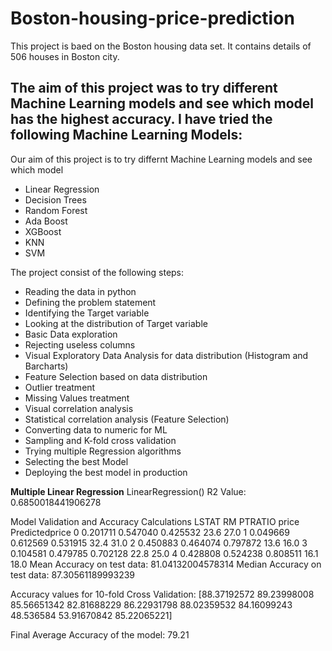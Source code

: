 # Boston-housing-price-prediction

This project is baed on the Boston housing data set. It contains details of 506 houses in Boston city. 

The aim of this project was to try different Machine Learning models and see which model has the highest accuracy. I have tried the following Machine Learning Models:
- 


Our aim of this project is to try differnt Machine Learning models and see which model 
- Linear Regression
- Decision Trees
- Random Forest
- Ada Boost
- XGBoost
- KNN
- SVM

The project consist of the following steps:

- Reading the data in python
- Defining the problem statement
- Identifying the Target variable
- Looking at the distribution of Target variable
- Basic Data exploration
- Rejecting useless columns
- Visual Exploratory Data Analysis for data distribution (Histogram and Barcharts)
- Feature Selection based on data distribution
- Outlier treatment
- Missing Values treatment
- Visual correlation analysis
- Statistical correlation analysis (Feature Selection)
- Converting data to numeric for ML
- Sampling and K-fold cross validation
- Trying multiple Regression algorithms
- Selecting the best Model
- Deploying the best model in production


**Multiple Linear Regression**
LinearRegression()
R2 Value: 0.6850018441906278

 Model Validation and Accuracy Calculations 
      LSTAT        RM   PTRATIO  price  Predictedprice
0  0.201711  0.547040  0.425532   23.6            27.0
1  0.049669  0.612569  0.531915   32.4            31.0
2  0.450883  0.464074  0.797872   13.6            16.0
3  0.104581  0.479785  0.702128   22.8            25.0
4  0.428808  0.524238  0.808511   16.1            18.0
Mean Accuracy on test data: 81.04132004578314
Median Accuracy on test data: 87.30561189993239

Accuracy values for 10-fold Cross Validation:
 [88.37192572 89.23998008 85.56651342 82.81688229 86.22931798 88.02359532
 84.16099243 48.536584   53.91670842 85.22065221]

Final Average Accuracy of the model: 79.21
